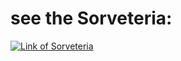 # see the Sorveteria:

[![Link of Sorveteria](https://img.shields.io/badge/website-000000?style=for-the-badge&logo=About.me&logoColor=white)](https://devguilhermelix.github.io/churrascometro/)
